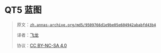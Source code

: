 # QT5 蓝图

> 原文：[`zh.annas-archive.org/md5/9509766d1e9be05e604942ababfd43b4`](https://zh.annas-archive.org/md5/9509766d1e9be05e604942ababfd43b4)
> 
> 译者：[飞龙](https://github.com/wizardforcel)
> 
> 协议：[CC BY-NC-SA 4.0](http://creativecommons.org/licenses/by-nc-sa/4.0/)